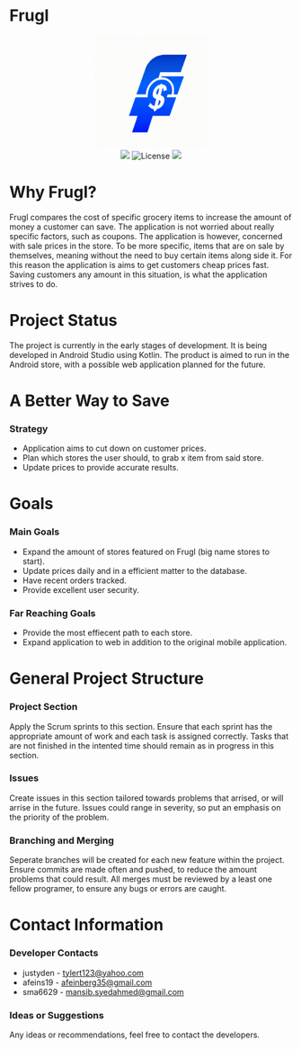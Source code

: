 # Frugl

<p align="center">
  <img src="Frugl_Logo.png" width=200 height=200/>
  <br>
  <a href="https://github.com/BabyKangaroo117/Frugl-APP/graphs/contributors" alt="Contributors">
        <img src="https://img.shields.io/badge/Contributors-5-blue" /></a>
  <img src="https://img.shields.io/badge/Development_Stage-Early_Development-orange"
  <a href="https://github.com/BabyKangaroo117/Frugl-APP/graphs/contributors" alt="License">
        <img src="https://img.shields.io/badge/License-Not_Picked-green" /></a>
</p>

# Why Frugl?

Frugl compares the cost of specific grocery items to increase the amount of money a customer can save. The application is not worried about really specific factors,
such as coupons. The application is however, concerned with sale prices in the store. To be more specific, items that are on sale by themselves, meaning without the need to buy certain
items along side it. For this reason the application is aims to get customers cheap prices fast. Saving customers any amount in this situation, is what the application strives to do.

# Project Status
The project is currently in the early stages of development. It is being developed in Android Studio using Kotlin. The product is aimed to run in the Android store, with a 
possible web application planned for the future. 

# A Better Way to Save

### Strategy

- Application aims to cut down on customer prices.
- Plan which stores the user should, to grab x item from said store.
- Update prices to provide accurate results.

# Goals

### Main Goals
- Expand the amount of stores featured on Frugl (big name stores to start).
- Update prices daily and in a efficient matter to the database.
- Have recent orders tracked.
- Provide excellent user security.

### Far Reaching Goals
- Provide the most effiecent path to each store.
- Expand application to web in addition to the original mobile application.

# General Project Structure

### Project Section

Apply the Scrum sprints to this section. Ensure that each sprint has the appropriate amount of work and each task is assigned correctly.
Tasks that are not finished in the intented time should remain as in progress in this section.

### Issues

Create issues in this section tailored towards problems that arrised, or will arrise in the future. Issues could range in severity, so put an emphasis on the priority of the problem.

### Branching and Merging

Seperate branches will be created for each new feature within the project. Ensure commits are made often and pushed, to reduce the amount problems that could result.
All merges must be reviewed by a least one fellow programer, to ensure any bugs or errors are caught.

# Contact Information

### Developer Contacts
- justyden - tylert123@yahoo.com
- afeins19 - afeinberg35@gmail.com
- sma6629 - mansib.syedahmed@gmail.com

### Ideas or Suggestions
Any ideas or recommendations, feel free to contact the developers.
